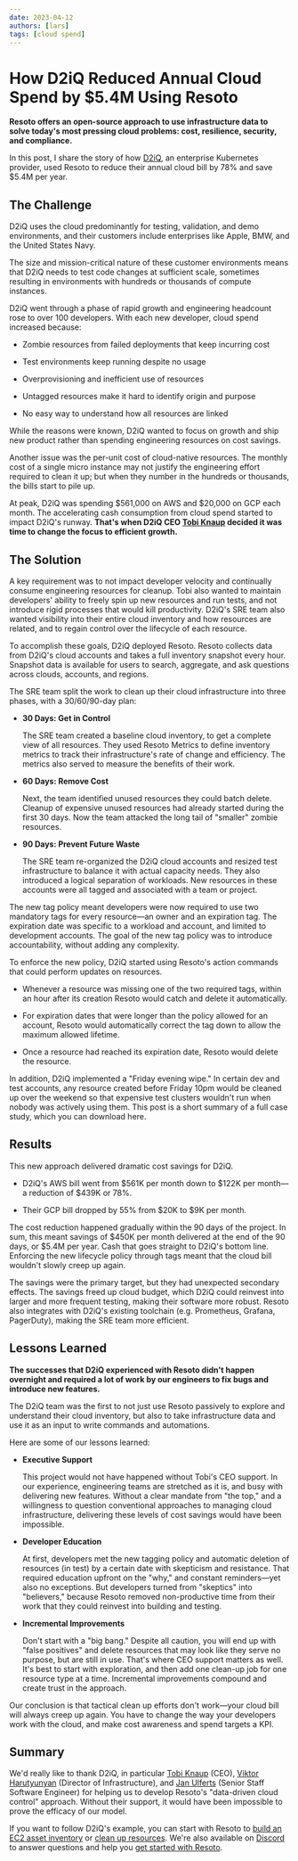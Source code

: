 ```yaml
---
date: 2023-04-12
authors: [lars]
tags: [cloud spend]
---
```


# How D2iQ Reduced Annual Cloud Spend by $5.4M Using Resoto

**Resoto offers an open-source approach to use infrastructure data to solve today's most pressing cloud problems: cost, resilience, security, and compliance.**

In this post, I share the story of how [D2iQ](https://d2iq.com), an enterprise Kubernetes provider, used Resoto to reduce their annual cloud bill by 78% and save $5.4M per year.

<!--truncate-->

## The Challenge

D2iQ uses the cloud predominantly for testing, validation, and demo environments, and their customers include enterprises like Apple, BMW, and the United States Navy.

The size and mission-critical nature of these customer environments means that D2iQ needs to test code changes at sufficient scale, sometimes resulting in environments with hundreds or thousands of compute instances.

D2iQ went through a phase of rapid growth and engineering headcount rose to over 100 developers. With each new developer, cloud spend increased because:

- Zombie resources from failed deployments that keep incurring cost

- Test environments keep running despite no usage

- Overprovisioning and inefficient use of resources

- Untagged resources make it hard to identify origin and purpose

- No easy way to understand how all resources are linked

While the reasons were known, D2iQ wanted to focus on growth and ship new product rather than spending engineering resources on cost savings.

Another issue was the per-unit cost of cloud-native resources. The monthly cost of a single micro instance may not justify the engineering effort required to clean it up; but when they number in the hundreds or thousands, the bills start to pile up.

At peak, D2iQ was spending $561,000 on AWS and $20,000 on GCP each month. The accelerating cash consumption from cloud spend started to impact D2iQ's runway. **That's when D2iQ CEO [Tobi Knaup](https://linkedin.com/in/tobiasknaup) decided it was time to change the focus to efficient growth.**

## The Solution

A key requirement was to not impact developer velocity and continually consume engineering resources for cleanup. Tobi also wanted to maintain developers' ability to freely spin up new resources and run tests, and not introduce rigid processes that would kill productivity. D2iQ's SRE team also wanted visibility into their entire cloud inventory and how resources are related, and to regain control over the lifecycle of each resource.

To accomplish these goals, D2iQ deployed Resoto. Resoto collects data from D2iQ's cloud accounts and takes a full inventory snapshot every hour. Snapshot data is available for users to search, aggregate, and ask questions across clouds, accounts, and regions.

The SRE team split the work to clean up their cloud infrastructure into three phases, with a 30/60/90-day plan:

- **30 Days: Get in Control**

  The SRE team created a baseline cloud inventory, to get a complete view of all resources. They used Resoto Metrics to define inventory metrics to track their infrastructure's rate of change and efficiency. The metrics also served to measure the benefits of their work.

- **60 Days: Remove Cost**

  Next, the team identified unused resources they could batch delete. Cleanup of expensive unused resources had already started during the first 30 days. Now the team attacked the long tail of "smaller" zombie resources.

- **90 Days: Prevent Future Waste**

  The SRE team re-organized the D2iQ cloud accounts and resized test infrastructure to balance it with actual capacity needs. They also introduced a logical separation of workloads. New resources in these accounts were all tagged and associated with a team or project.

The new tag policy meant developers were now required to use two mandatory tags for every resource—an owner and an expiration tag. The expiration date was specific to a workload and account, and limited to development accounts. The goal of the new tag policy was to introduce accountability, without adding any complexity.

To enforce the new policy, D2iQ started using Resoto's action commands that could perform updates on resources.

- Whenever a resource was missing one of the two required tags, within an hour after its creation Resoto would catch and delete it automatically.

- For expiration dates that were longer than the policy allowed for an account, Resoto would automatically correct the tag down to allow the maximum allowed lifetime.

- Once a resource had reached its expiration date, Resoto would delete the resource.

In addition, D2iQ implemented a "Friday evening wipe." In certain dev and test accounts, any resource created before Friday 10pm would be cleaned up over the weekend so that expensive test clusters wouldn't run when nobody was actively using them. This post is a short summary of a full case study, which you can download here.

## Results

This new approach delivered dramatic cost savings for D2iQ.

- D2iQ's AWS bill went from $561K per month down to $122K per month—a reduction of $439K or 78%.

- Their GCP bill dropped by 55% from $20K to $9K per month.

The cost reduction happened gradually within the 90 days of the project. In sum, this meant savings of $450K per month delivered at the end of the 90 days, or $5.4M per year. Cash that goes straight to D2iQ's bottom line. Enforcing the new lifecycle policy through tags meant that the cloud bill wouldn't slowly creep up again.

The savings were the primary target, but they had unexpected secondary effects. The savings freed up cloud budget, which D2iQ could reinvest into larger and more frequent testing, making their software more robust. Resoto also integrates with D2iQ's existing toolchain (e.g. Prometheus, Grafana, PagerDuty), making the SRE team more efficient.

## Lessons Learned

**The successes that D2iQ experienced with Resoto didn't happen overnight and required a lot of work by our engineers to fix bugs and introduce new features.**

The D2iQ team was the first to not just use Resoto passively to explore and understand their cloud inventory, but also to take infrastructure data and use it as an input to write commands and automations.

Here are some of our lessons learned:

- **Executive Support**

  This project would not have happened without Tobi's CEO support. In our experience, engineering teams are stretched as it is, and busy with delivering new features. Without a clear mandate from "the top," and a willingness to question conventional approaches to managing cloud infrastructure, delivering these levels of cost savings would have been impossible.

- **Developer Education**

  At first, developers met the new tagging policy and automatic deletion of resources (in test) by a certain date with skepticism and resistance. That required education upfront on the "why," and constant reminders—yet also no exceptions. But developers turned from "skeptics" into "believers," because Resoto removed non-productive time from their work that they could reinvest into building and testing.

- **Incremental Improvements**

  Don't start with a "big bang." Despite all caution, you will end up with "false positives" and delete resources that may look like they serve no purpose, but are still in use. That's where CEO support matters as well. It's best to start with exploration, and then add one clean-up job for one resource type at a time. Incremental improvements compound and create trust in the approach.

Our conclusion is that tactical clean up efforts don't work—your cloud bill will always creep up again. You have to change the way your developers work with the cloud, and make cost awareness and spend targets a KPI.

## Summary

We'd really like to thank D2iQ, in particular [Tobi Knaup](https://linkedin.com/in/tobiasknaup) (CEO), [Viktor Harutyunyan](https://linkedin.com/in/victorharutyunyan) (Director of Infrastructure), and [Jan Ulferts](https://linkedin.com/in/jan-ulferts-05175883) (Senior Staff Software Engineer) for helping us to develop Resoto's "data-driven cloud control" approach. Without their support, it would have been impossible to prove the efficacy of our model.

If you want to follow D2iQ's example, you can start with Resoto to [build an EC2 asset inventory](../building-an-ec2-cloud-inventory-across-all-regions-and-accounts/index.md) or [clean up resources](/docs/how-to-guides/cleanup). We're also available on [Discord](https://discord.gg/someengineering) to answer questions and help you [get started with Resoto](/docs/getting-started).
